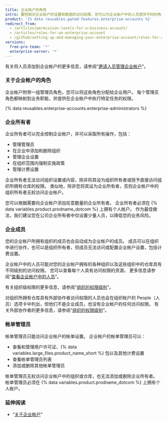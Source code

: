 ```yaml
---
title: 企业帐户的角色
intro: 要控制对企业帐户的设置和数据的访问权限，您可以为企业帐户中的人员提供不同的角色。
product: '{% data reusables.gated-features.enterprise-accounts %}'
redirect_from:
  - /articles/permission-levels-for-a-business-account/
  - /articles/roles-for-an-enterprise-account
  - /github/setting-up-and-managing-your-enterprise-account/roles-for-an-enterprise-account
versions:
  free-pro-team: '*'
  enterprise-server: '*'
---
```

有关将人员添加到企业帐户的更多信息，请参阅“[邀请人员管理企业帐户](/articles/inviting-people-to-manage-your-enterprise-account)”。

### 关于企业帐户的角色

企业帐户附带一组管理员角色，您可以将这些角色分配给企业用户。 每个管理员角色都映射到业务职能，并提供在企业帐户中执行特定任务的权限。

{% data reusables.enterprise-accounts.enterprise-administrators %}

### 企业所有者

企业所有者可以完全控制企业帐户，并可以采取所有操作，包括：
- 管理管理员
- 在企业中添加和删除组织
- 管理企业设置
- 在组织范围内强制实施政策
- 管理计费设置

企业所有者无法访问组织设置或内容，除非将其设为组织所有者或授予直接访问组织所拥有仓库的权限。 类似地，除非您将其设为企业所有者，否则企业帐户中的组织所有者无权访问企业帐户。

您可以根据需要向企业帐户添加任意数量的企业所有者。 企业所有者必须在 {% data variables.product.prodname_dotcom %} 上拥有个人帐户。 作为最佳做法，我们建议您在公司企业所有者中仅设置少量人员，以降低您的业务风险。

### 企业成员

您的企业帐户所拥有组织的成员也会自动成为企业帐户的成员。 成员可以在组织中进行协作，也可以是组织所有者，但成员无法访问或配置企业帐户设置，包括计费设置。

企业帐户中的人员可能对您的企业帐户拥有的各种组织以及这些组织中的仓库具有不同级别的访问权限。 您可以查看每个人具有访问权限的资源。 更多信息请参阅“[查看企业帐户中的人员](/articles/viewing-people-in-your-enterprise-account)”。

有关组织级权限的更多信息，请参阅“[组织的权限级别](/articles/permission-levels-for-an-organization)”。

对组织所拥有仓库具有外部协作者访问权限的人员也会在组织帐户的 People（人员）选项卡中列出，但他们不是企业成员，也没有企业帐户的任何访问权限。 有关外部协作者的更多信息，请参阅“[组织的权限级别](/articles/permission-levels-for-an-organization#outside-collaborators)”。

### 帐单管理员

帐单管理员只能访问企业帐户的帐单设置。 企业帐户的帐单管理员可以：
- 查看和管理用户许可证、{% data variables.large_files.product_name_short %} 包以及其他计费设置
- 查看帐单管理员列表
- 添加或删除其他帐单管理员

帐单管理员无权访问企业帐户中的组织或仓库，也无法添加或删除企业所有者。 帐单管理员必须在 {% data variables.product.prodname_dotcom %} 上拥有个人帐户。

### 延伸阅读

- “[关于企业帐户](/articles/about-enterprise-accounts)”
